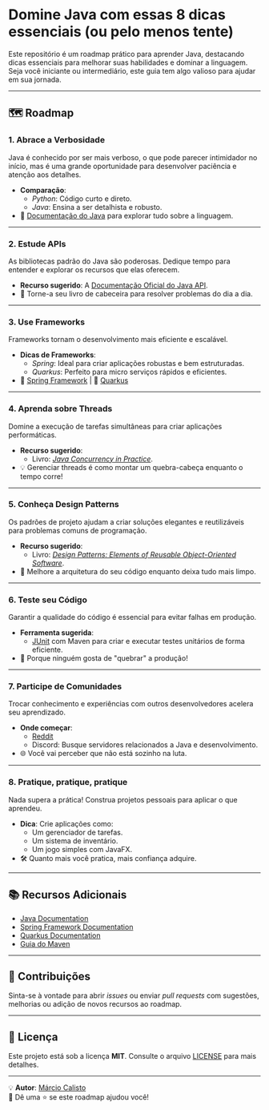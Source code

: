 # Domine Java com essas 8 dicas essenciais (ou pelo menos tente)

Este repositório é um roadmap prático para aprender Java, destacando dicas essenciais para melhorar suas habilidades e dominar a linguagem. Seja você iniciante ou intermediário, este guia tem algo valioso para ajudar em sua jornada.

---

## 🗺️ Roadmap

### 1. **Abrace a Verbosidade**
Java é conhecido por ser mais verboso, o que pode parecer intimidador no início, mas é uma grande oportunidade para desenvolver paciência e atenção aos detalhes.

- **Comparação**: 
  - *Python*: Código curto e direto.
  - *Java*: Ensina a ser detalhista e robusto.
- 🔗 [Documentação do Java](https://docs.oracle.com/en/java/) para explorar tudo sobre a linguagem.

---

### 2. **Estude APIs**
As bibliotecas padrão do Java são poderosas. Dedique tempo para entender e explorar os recursos que elas oferecem.

- **Recurso sugerido**: A [Documentação Oficial do Java API](https://docs.oracle.com/en/java/javase/).
- 📖 Torne-a seu livro de cabeceira para resolver problemas do dia a dia.

---

### 3. **Use Frameworks**
Frameworks tornam o desenvolvimento mais eficiente e escalável.

- **Dicas de Frameworks**:
  - *Spring*: Ideal para criar aplicações robustas e bem estruturadas.
  - *Quarkus*: Perfeito para micro serviços rápidos e eficientes.
- 🔗 [Spring Framework](https://spring.io/) | 🔗 [Quarkus](https://quarkus.io/)

---

### 4. **Aprenda sobre Threads**
Domine a execução de tarefas simultâneas para criar aplicações performáticas.

- **Recurso sugerido**:
  - Livro: [*Java Concurrency in Practice*](https://www.amazon.com/Java-Concurrency-Practice-Brian-Goetz/dp/0321349601).
- 💡 Gerenciar threads é como montar um quebra-cabeça enquanto o tempo corre!

---

### 5. **Conheça Design Patterns**
Os padrões de projeto ajudam a criar soluções elegantes e reutilizáveis para problemas comuns de programação.

- **Recurso sugerido**:
  - Livro: [*Design Patterns: Elements of Reusable Object-Oriented Software*](https://www.amazon.com/Design-Patterns-Elements-Reusable-Object-Oriented/dp/0201633612).
- 🎨 Melhore a arquitetura do seu código enquanto deixa tudo mais limpo.

---

### 6. **Teste seu Código**
Garantir a qualidade do código é essencial para evitar falhas em produção.

- **Ferramenta sugerida**:
  - [JUnit](https://junit.org/) com Maven para criar e executar testes unitários de forma eficiente.
- 🚨 Porque ninguém gosta de "quebrar" a produção!

---

### 7. **Participe de Comunidades**
Trocar conhecimento e experiências com outros desenvolvedores acelera seu aprendizado.

- **Onde começar**:
  - [Reddit](https://www.reddit.com/r/java/)
  - Discord: Busque servidores relacionados a Java e desenvolvimento.
- 🌐 Você vai perceber que não está sozinho na luta.

---

### 8. **Pratique, pratique, pratique**
Nada supera a prática! Construa projetos pessoais para aplicar o que aprendeu.

- **Dica**: Crie aplicações como:
  - Um gerenciador de tarefas.
  - Um sistema de inventário.
  - Um jogo simples com JavaFX.
- 🛠️ Quanto mais você pratica, mais confiança adquire.

---

## 📚 Recursos Adicionais

- [Java Documentation](https://docs.oracle.com/en/java/)
- [Spring Framework Documentation](https://docs.spring.io/spring-framework/docs/current/reference/html/)
- [Quarkus Documentation](https://quarkus.io/documentation/)
- [Guia do Maven](https://maven.apache.org/guides/)

---

## 🤝 Contribuições

Sinta-se à vontade para abrir *issues* ou enviar *pull requests* com sugestões, melhorias ou adição de novos recursos ao roadmap.

---

## 📝 Licença

Este projeto está sob a licença **MIT**. Consulte o arquivo [LICENSE](./LICENSE) para mais detalhes.

---

💡 **Autor**: [Márcio Calisto](https://github.com/MarcioCalisto)  
🌟 Dê uma ⭐ se este roadmap ajudou você!
